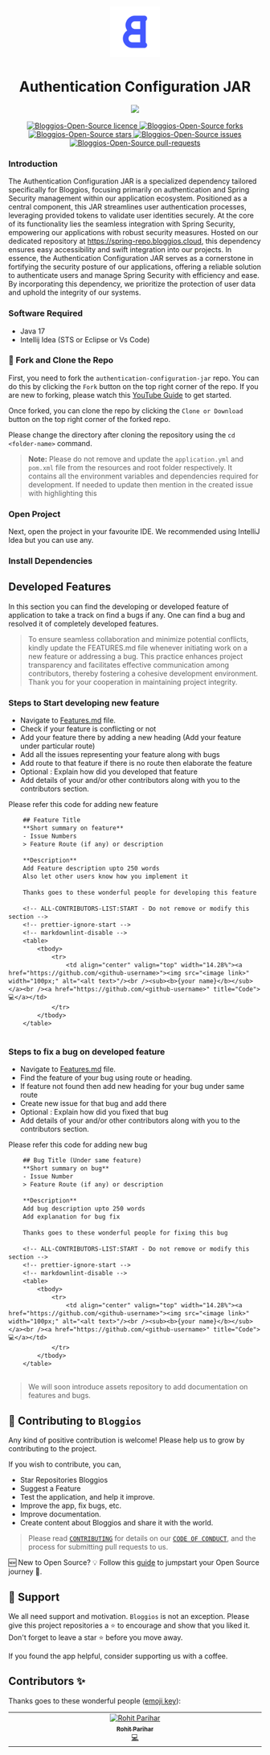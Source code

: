 <div align="center">
<img src="bg-accent_rounded.png" height="100" />
</div>

<h1 align="center">Authentication Configuration JAR</h1>

<div align="center">
<img src="https://img.shields.io/badge/all_contributors-1-orange.svg?style=flat-square" />
</div>

<p align="center">
  <a href="https://github.com/Bloggios-Open-Source/authentication-configuration-jar/LICENSE" target="blank">
<img src="https://img.shields.io/github/license/Bloggios-Open-Source/authentication-configuration-jar?style=flat-square" alt="Bloggios-Open-Source licence" />
</a>
<a href="https://github.com/Bloggios-Open-Source/authentication-configuration-jar/fork" target="blank">
<img src="https://img.shields.io/github/forks/Bloggios-Open-Source/authentication-configuration-jar?style=flat-square" alt="Bloggios-Open-Source forks"/>
</a>
<a href="https://github.com/Bloggios-Open-Source/authentication-configuration-jar/stargazers" target="blank">
<img src="https://img.shields.io/github/stars/Bloggios-Open-Source/authentication-configuration-jar?style=flat-square" alt="Bloggios-Open-Source stars"/>
</a>
<a href="https://github.com/Bloggios-Open-Source/authentication-configuration-jar/issues" target="blank">
<img src="https://img.shields.io/github/issues/Bloggios-Open-Source/authentication-configuration-jar?style=flat-square" alt="Bloggios-Open-Source issues"/>
</a>
<a href="https://github.com/Bloggios-Open-Source/authentication-configuration-jar/pulls" target="blank">
<img src="https://img.shields.io/github/issues-pr/Bloggios-Open-Source/authentication-configuration-jar?style=flat-square" alt="Bloggios-Open-Source pull-requests"/>
</a>
</p>

### Introduction

The Authentication Configuration JAR is a specialized dependency tailored specifically for Bloggios, focusing primarily on authentication and Spring Security management within our application ecosystem. Positioned as a central component, this JAR streamlines user authentication processes, leveraging provided tokens to validate user identities securely.
At the core of its functionality lies the seamless integration with Spring Security, empowering our applications with robust security measures. Hosted on our dedicated repository at https://spring-repo.bloggios.cloud, this dependency ensures easy accessibility and swift integration into our projects.
In essence, the Authentication Configuration JAR serves as a cornerstone in fortifying the security posture of our applications, offering a reliable solution to authenticate users and manage Spring Security with efficiency and ease. By incorporating this dependency, we prioritize the protection of user data and uphold the integrity of our systems.

### Software Required

- Java 17
- Intellij Idea (STS or Eclipse or Vs Code)

### 🍴 Fork and Clone the Repo

First, you need to fork the `authentication-configuration-jar` repo. You can do this by clicking the `Fork` button on the top right corner of
the repo. If you are new to forking, please watch this [YouTube Guide](https://www.youtube.com/watch?v=h8suY-Osn8Q) to
get started.

Once forked, you can clone the repo by clicking the `Clone or Download` button on the top right corner of the forked
repo.

Please change the directory after cloning the repository using the `cd <folder-name>` command.

> **Note:** Please do not remove and update the `application.yml` and `pom.xml` file from the resources and root folder respectively. It contains all the environment variables and dependencies required for development.
> If needed to update then mention in the created issue with highlighting this

### Open Project

Next, open the project in your favourite IDE. We recommended using IntelliJ Idea but you can use any.

### Install Dependencies

## Developed Features

In this section you can find the developing or developed feature of application to take a track on find a bugs if any.
One can find a bug and resolved it of completely developed features.

> To ensure seamless collaboration and minimize potential conflicts, kindly update the FEATURES.md file whenever initiating work on a new feature or addressing a bug. This practice enhances project transparency and facilitates effective communication among contributors, thereby fostering a cohesive development environment. Thank you for your cooperation in maintaining project integrity.

### Steps to Start developing new feature

- Navigate to [Features.md](FEATURES.md) file.
- Check if your feature is conflicting or not
- Add your feature there by adding a new heading (Add your feature under particular route)
- Add all the issues representing your feature along with bugs
- Add route to that feature if there is no route then elaborate the feature
- Optional : Explain how did you developed that feature
- Add details of your and/or other contributors along with you to the contributors section.

Please refer this code for adding new feature

```
    ## Feature Title
    **Short summary on feature**
    - Issue Numbers
    > Feature Route (if any) or description
    
    **Description**
    Add Feature description upto 250 words
    Also let other users know how you implement it
    
    Thanks goes to these wonderful people for developing this feature
    
    <!-- ALL-CONTRIBUTORS-LIST:START - Do not remove or modify this section -->
    <!-- prettier-ignore-start -->
    <!-- markdownlint-disable -->
    <table>
        <tbody>
            <tr>
                <td align="center" valign="top" width="14.28%"><a href="https://github.com/<github-username>"><img src="<image link>" width="100px;" alt="<alt text>"/><br /><sub><b>{your name}</b></sub></a><br /><a href="https://github.com/<github-username>" title="Code">💻</a></td>
            </tr>
        </tbody>
    </table>
    
```

### Steps to fix a bug on developed feature

- Navigate to [Features.md](FEATURES.md) file.
- Find the feature of your bug using route or heading.
- If feature not found then add new heading for your bug under same route
- Create new issue for that bug and add there
- Optional : Explain how did you fixed that bug
- Add details of your and/or other contributors along with you to the contributors section.

Please refer this code for adding new bug

```
    ## Bug Title (Under same feature)
    **Short summary on bug**
    - Issue Number
    > Feature Route (if any) or description
    
    **Description**
    Add bug description upto 250 words
    Add explanation for bug fix
    
    Thanks goes to these wonderful people for fixing this bug
    
    <!-- ALL-CONTRIBUTORS-LIST:START - Do not remove or modify this section -->
    <!-- prettier-ignore-start -->
    <!-- markdownlint-disable -->
    <table>
        <tbody>
            <tr>
                <td align="center" valign="top" width="14.28%"><a href="https://github.com/<github-username>"><img src="<image link>" width="100px;" alt="<alt text>"/><br /><sub><b>{your name}</b></sub></a><br /><a href="https://github.com/<github-username>" title="Code">💻</a></td>
            </tr>
        </tbody>
    </table>
    
```

> We will soon introduce assets repository to add documentation on features and bugs.

## 🤝 Contributing to `Bloggios`

Any kind of positive contribution is welcome! Please help us to grow by contributing to the project.

If you wish to contribute, you can,

- Star Repositories Bloggios
- Suggest a Feature
- Test the application, and help it improve.
- Improve the app, fix bugs, etc.
- Improve documentation.
- Create content about Bloggios and share it with the world.

> Please read [`CONTRIBUTING`](CONTRIBUTING.md) for details on our [`CODE OF CONDUCT`](CODE_OF_CONDUCT.md), and the
> process for submitting pull requests to us.

🆕 New to Open Source? 💡 Follow this [guide](https://opensource.guide/how-to-contribute/) to jumpstart your Open Source
journey 🚀.

## 🙏 Support

We all need support and motivation. `Bloggios` is not an exception. Please give this project repositories a ⭐️ to
encourage and show that you liked it. Don't forget to leave a star ⭐️ before you move away.

If you found the app helpful, consider supporting us with a coffee.

## Contributors ✨

Thanks goes to these wonderful people ([emoji key](https://allcontributors.org/docs/en/emoji-key)):

<!-- ALL-CONTRIBUTORS-LIST:START - Do not remove or modify this section -->
<!-- prettier-ignore-start -->
<!-- markdownlint-disable -->
<table>
  <tbody>
    <tr>
      <td align="center" valign="top" width="14.28%"><a href="https://github.com/rohit-zip"><img src="https://avatars.githubusercontent.com/u/75197401?v=4" width="100px;" alt="Rohit Parihar"/><br /><sub><b>Rohit Parihar</b></sub></a><br /><a href="https://github.com/rohit-zip" title="Code">💻</a></td>
    </tr>
  </tbody>
</table>